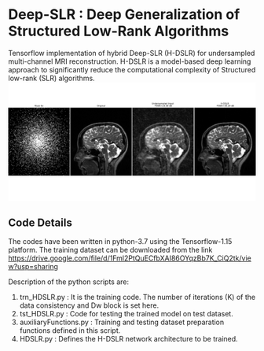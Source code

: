 # Deep-SLR : Deep Generalization of Structured Low-Rank Algorithms
Tensorflow implementation of hybrid Deep-SLR (H-DSLR) for undersampled multi-channel MRI reconstruction. H-DSLR is a model-based deep learning approach to significantly
reduce the computational complexity of Structured low-rank (SLR) algorithms.
<img src="brain_6x_recon.png"  title="hover text">
## Code Details
The codes have been written in python-3.7 using the Tensorflow-1.15 platform. The training dataset can be downloaded from the link https://drive.google.com/file/d/1Fml2PtQuECfbXAI86OYqzBb7K_CiQ2tk/view?usp=sharing

Description of the python scripts are:
1. trn_HDSLR.py : It is the training code. The number of iterations (K) of the data consistency and Dw block is set here.
2. tst_HDSLR.py : Code for testing the trained model on test dataset.
3. auxiliaryFunctions.py : Training and testing dataset preparation functions defined in this script.
4. HDSLR.py : Defines the H-DSLR network architecture to be trained.

